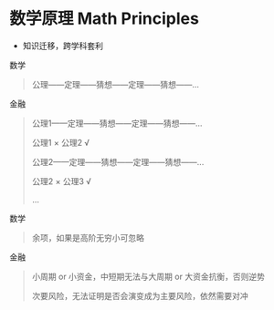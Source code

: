 # 数学原理 Math Principles

- 知识迁移，跨学科套利

数学

> 公理——定理——猜想——定理——猜想——...

金融

> 公理1——定理——猜想——定理——猜想——...
>
> 公理1 × 公理2 √
>
> 公理2——定理——猜想——定理——猜想——...
>
> 公理2 × 公理3 √
>
> ...

数学

> 余项，如果是高阶无穷小可忽略

金融

> 小周期 or 小资金，中短期无法与大周期 or 大资金抗衡，否则逆势
> 
> 次要风险，无法证明是否会演变成为主要风险，依然需要对冲

